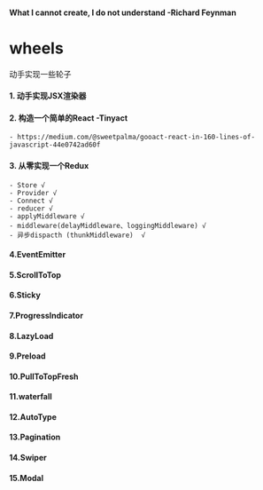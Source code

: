 
#### What I cannot create, I do not understand  -Richard Feynman

# wheels
动手实现一些轮子
#### 1. 动手实现JSX渲染器
#### 2. 构造一个简单的React -Tinyact
    - https://medium.com/@sweetpalma/gooact-react-in-160-lines-of-javascript-44e0742ad60f

#### 3. 从零实现一个Redux
    - Store √
    - Provider √
    - Connect √
    - reducer √
    - applyMiddleware √
    - middleware(delayMiddleware、loggingMiddleware) √
    - 异步dispacth (thunkMiddleware)  √

#### 4.EventEmitter
#### 5.ScrollToTop
#### 6.Sticky
#### 7.ProgressIndicator
#### 8.LazyLoad
#### 9.Preload
#### 10.PullToTopFresh
#### 11.waterfall
#### 12.AutoType
#### 13.Pagination
#### 14.Swiper
#### 15.Modal